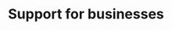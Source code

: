 ---
banner:
  content: 'You can set this component to ''display: true'' to show a banner at the
    top of the page.'
  display: false
  heading: This is a place to place urgent information
layout: category
name: support-for-business
owner: Treasury
questions:
- can-the-sba-help-me-with-other-assistance
- how-to-apply-for-a-small-business-loan
- how-to-apply-for-benefits
- small-medium-businesses-paid-leave
- calls-to-small-businesses-promising-quick-financial-relief
- what-capital-assistance-is-available-to-small-business-owners
- employee-retention-credit
- where-should-a-small-business-go-to-find-help
title: Support for businesses
---